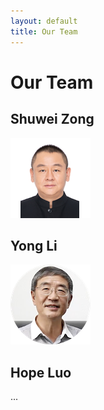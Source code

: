 ```yaml
---
layout: default
title: Our Team
---
```

<style>
  .container img {
    border-radius: 64px;
  }
</style>

# Our Team

## Shuwei Zong

![](/images/zong.png)


## Yong Li

![](/images/li.png)

## Hope Luo
...
